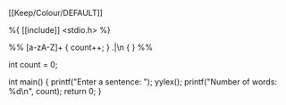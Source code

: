 [[Keep/Colour/DEFAULT]] 

%{
[[include]] <stdio.h>
%}

%%
[a-zA-Z]+   { count++; }
.|\n        { }
%%

int count = 0;

int main() {
    printf("Enter a sentence: ");
    yylex();
    printf("Number of words: %d\n", count);
    return 0;
}

